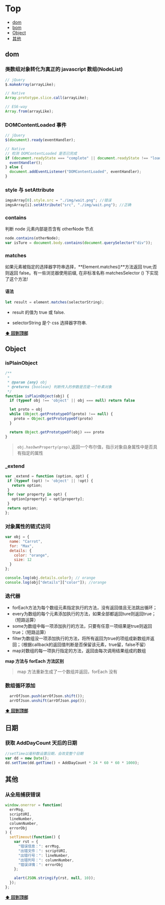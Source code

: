 # Top
- [dom](#dom)
- [bom](#bom)
- [Object](#object)
- [其他](#其他)

## dom

### 类数组对象转化为真正的 javascript 数组(NodeList)

```js
// jQuery
$.makeArray(arrayLike);

// Native
Array.prototype.slice.call(arrayLike);

// ES6-way
Array.from(arrayLike);
```

### DOMContentLoaded 事件

```js
// jQuery
$(document).ready(eventHandler);

// Native
// 检测 DOMContentLoaded 是否已完成
if (document.readyState === "complete" || document.readyState !== "loading") {
  eventHandler();
} else {
  document.addEventListener("DOMContentLoaded", eventHandler);
}
```

### style 与 setAttribute

```js
imgsArray[0].style.src = "./img/wait.png"; //错误
imgsArray[i].setAttribute("src", "./img/wait.png"); //正确
```

### contains

判断 node 元素内部是否含有 otherNode 节点

```js
node.contains(otherNode);
var isTure = document.body.contains(document.querySelector("div"));
```

### matches

如果元素被指定的选择器字符串选择，**Element.matches()**方法返回 true;否则返回 false。有一些浏览器使用前缀, 在非标准名称 matchesSelector () 下实现了这个方法!

#### 语法

```js
let result = element.matches(selectorString);
```

* result 的值为 true 或 false.

* selectorString 是个 css 选择器字符串.

**[⬆ 回到顶部](#Top)**

## Object

### isPlainObject
````js
/**
 * 
 * @param {any} obj 
 * @returns {boolean} 判断传入的参数是否是一个朴素对象
 */
function isPlainObject(obj) {
  if (typeof obj !== 'object' || obj === null) return false

  let proto = obj
  while (Object.getPrototypeOf(proto) !== null) {
    proto = Object.getPrototypeOf(proto)
  }

  return Object.getPrototypeOf(obj) === proto
}

````
> `obj.hasOwnProperty(prop)`,返回一个布尔值，指示对象自身属性中是否具有指定的属性
### _extend

 ````js
 var _extend = function (option, opt) {
  if (typeof (opt) != 'object' || !opt) {
    return option;
  }
  for (var property in opt) {
    option[property] = opt[property];
  }
  return option;
};
 ````
 
### 对象属性的链式访问

```js
var obj = {
  name: "Carrot",
  for: "Max",
  details: {
    color: "orange",
    size: 12
  }
};

console.log(obj.details.color); // orange
console.log(obj["details"]["color"]); //orange
```

### 迭代器
- forEach方法为每个数组元素指定执行的方法，没有返回值且无法跳出循环；
- every为数组的每个元素添加执行的方法，如果全部都返回ture则返回true；（短路运算）
- some为数组中每一项添加执行的方法，只要有任意一项结果是true则返回true；（短路运算）
- filter为数组没一项添加执行的方法，将所有返回为true的项组成新数组并返回；（根据callback的返回值判断是否保留该元素，true留，false不留）
- map对数组的每一项执行指定的方法，返回由每次调用结果组成的数组

**map 方法与 forEach 方法区别**
> map 方法重新生成了一个数组并返回，forEach 没有

### 数组循环添加

```js
  arrOfJson.push(arrOfJson.shift());
  arrOfJson.unshift(arrOfJson.pop());
```



**[⬆ 回到顶部](#Top)**
## 日期

### 获取 AddDayCount 天后的日期

```js
//setTime以毫秒数设置日期，会改变整个日期
var dd = new Date();
dd.setTime(dd.getTime() + AddDayCount * 24 * 60 * 60 * 1000);
```

## 其他

### 从全局捕获错误

```js
window.onerror = function(
  errMsg,
  scriptURI,
  lineNumber,
  columnNumber,
  errorObj
) {
  setTimeout(function() {
    var rst = {
      "错误信息：": errMsg,
      "出错文件：": scriptURI,
      "出错行号：": lineNumber,
      "出错列号：": columnNumber,
      "错误详情：": errorObj
    };

    alert(JSON.stringify(rst, null, 10));
  });
};
```

**[⬆ 回到顶部](#Top)**
